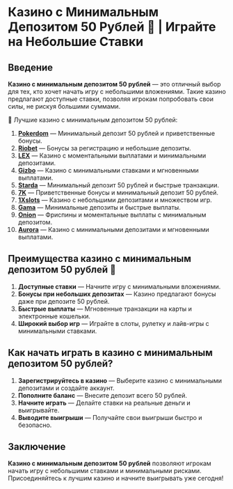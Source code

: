 # Казино с Минимальным Депозитом 50 Рублей 🎰 | Играйте на Небольшие Ставки

## Введение

**Казино с минимальным депозитом 50 рублей** — это отличный выбор для тех, кто хочет начать игру с небольшими вложениями. Такие казино предлагают доступные ставки, позволяя игрокам попробовать свои силы, не рискуя большими суммами.

🎰 Лучшие казино с минимальным депозитом 50 рублей:

1. **[Pokerdom](https://brandplay.link/4k77v2yx)** — Минимальный депозит 50 рублей и приветственные бонусы.
2. **[Riobet](https://brandplay.link/7xBLTPyj)** — Бонусы за регистрацию и небольшие депозиты.
3. **[LEX](https://brandplay.link/zW4hdDFV)** — Казино с моментальными выплатами и минимальными депозитами.
4. **[Gizbo](https://brandplay.link/bprXw4YV)** — Казино с минимальными ставками и мгновенными выплатами.
5. **[Starda](https://brandplay.link/fB7xwRFL)** — Минимальный депозит 50 рублей и быстрые транзакции.
6. **[7K](https://brandplay.link/BvQyFShp)** — Приветственные бонусы и минимальный депозит 50 рублей.
7. **[1Xslots](https://brandplay.link/hSB1khtr)** — Казино с небольшими депозитами и множеством игр.
8. **[Gama](https://brandplay.link/j6NMKsDz)** — Минимальные депозиты и быстрые выплаты.
9. **[Onion](https://brandplay.link/zBGRVpQ9)** — Фриспины и моментальные выплаты с минимальным депозитом.
10. **[Aurora](https://10trafic-stat2.com/click/668546556bcc6313411604bd/6766/13032/subaccount)** — Казино с минимальными депозитами и мгновенными выплатами.

## Преимущества казино с минимальным депозитом 50 рублей 🎯

1. **Доступные ставки** — Начните игру с минимальными вложениями.
2. **Бонусы при небольших депозитах** — Казино предлагают бонусы даже при депозите 50 рублей.
3. **Быстрые выплаты** — Мгновенные транзакции на карты и электронные кошельки.
4. **Широкий выбор игр** — Играйте в слоты, рулетку и лайв-игры с минимальными ставками.

## Как начать играть в казино с минимальным депозитом 50 рублей?

1. **Зарегистрируйтесь в казино** — Выберите казино с минимальными депозитами и создайте аккаунт.
2. **Пополните баланс** — Внесите депозит всего 50 рублей.
3. **Начните играть** — Делайте ставки на реальные деньги и выигрывайте.
4. **Выводите выигрыши** — Получайте свои выигрыши быстро и безопасно.

## Заключение

**Казино с минимальным депозитом 50 рублей** позволяют игрокам начать игру с небольшими ставками и минимальными рисками. Присоединяйтесь к лучшим казино и начните выигрывать уже сегодня!
